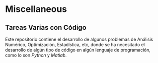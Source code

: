 # Miscellaneous

## Tareas Varias con Código

Este repositorio contiene el desarrollo de algunos problemas de Análisis Numérico, Optimización, Estadística, etc, donde se ha necesitado el desarrollo de algún tipo de código en algún lenguaje de programación, como lo son $Python$ y $Matlab$.
